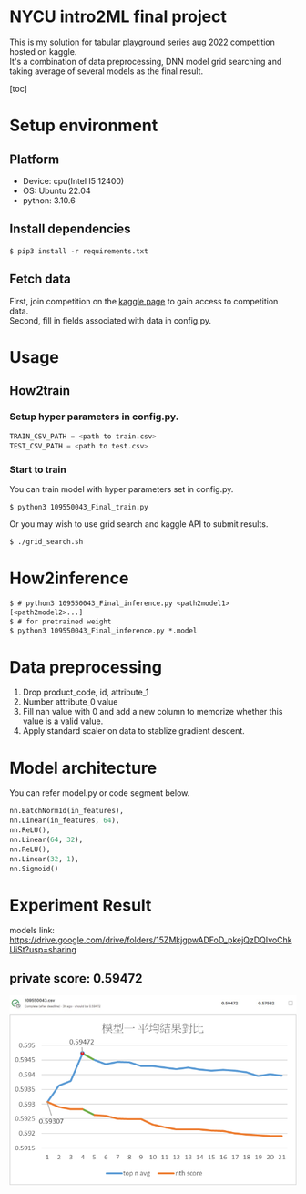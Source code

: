 # NYCU intro2ML final project
This is my solution for tabular playground series aug 2022 competition hosted on kaggle.\
It's a combination of data preprocessing, DNN model grid searching and taking average of several models as the final result.

[toc]

# Setup environment
## Platform
* Device: cpu(Intel I5 12400)
* OS: Ubuntu 22.04
* python: 3.10.6

## Install dependencies
```shell
$ pip3 install -r requirements.txt
```
## Fetch data
First, join competition on the [kaggle page](https://www.kaggle.com/competitions/tabular-playground-series-aug-2022/data) to gain access to competition data.\
Second, fill in fields associated with data in config.py.

# Usage
## How2train
### Setup hyper parameters in config.py.
```python
TRAIN_CSV_PATH = <path to train.csv>
TEST_CSV_PATH = <path to test.csv>
```
### Start to train
You can train model with hyper parameters set in config.py.
```shell
$ python3 109550043_Final_train.py
```
Or you may wish to use grid search and kaggle API to submit results.
```shell
$ ./grid_search.sh
```
# How2inference
```shell
$ # python3 109550043_Final_inference.py <path2model1> [<path2model2>...]
$ # for pretrained weight
$ python3 109550043_Final_inference.py *.model
```
# Data preprocessing
1. Drop product_code, id, attribute_1
2. Number attribute_0 value
3. Fill nan value with 0 and add a new column to memorize whether this value is a valid value.
4. Apply standard scaler on data to stablize gradient descent.
# Model architecture
You can refer model.py or code segment below.
```python
nn.BatchNorm1d(in_features),
nn.Linear(in_features, 64),
nn.ReLU(),
nn.Linear(64, 32),
nn.ReLU(),
nn.Linear(32, 1),
nn.Sigmoid()
```
# Experiment Result
models link: https://drive.google.com/drive/folders/15ZMkjgpwADFoD_pkejQzDQIvoChkUiSt?usp=sharing
## private score: 0.59472
![best result screenshot](https://github.com/a15923647/NYCU_2022_CSCS20024_final_project/blob/master/result/best.jpg?raw=true)
![private score curve of taking average of several good models](https://github.com/a15923647/NYCU_2022_CSCS20024_final_project/blob/master/result/model1.png?raw=true)
